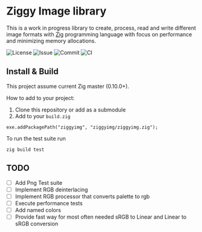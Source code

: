 # Ziggy Image library

This is a work in progress library to create, process, read and write different image formats with [Zig](https://ziglang.org/) programming language with focus on performance and minimizing memory allocations.

![License](https://img.shields.io/github/license/igor84/ziggyimg) ![Issue](https://img.shields.io/github/issues-raw/igor84/ziggyimg?style=flat) ![Commit](https://img.shields.io/github/last-commit/igor84/ziggyimg) ![CI](https://github.com/igor84/ziggyimg/workflows/CI/badge.svg)

## Install & Build

This project assume current Zig master (0.10.0+).

How to add to your project:
1. Clone this repository or add as a submodule
1. Add to your `build.zig`
```
exe.addPackagePath("ziggyimg", "ziggyimg/ziggyimg.zig");
```

To run the test suite run
```
zig build test
```

## TODO
- [ ] Add Png Test suite
- [ ] Implement RGB deinterlacing
- [ ] Implement RGB processor that converts palette to rgb
- [ ] Execute performance tests
- [ ] Add named colors
- [ ] Provide fast way for most often needed sRGB to Linear and Linear to sRGB conversion